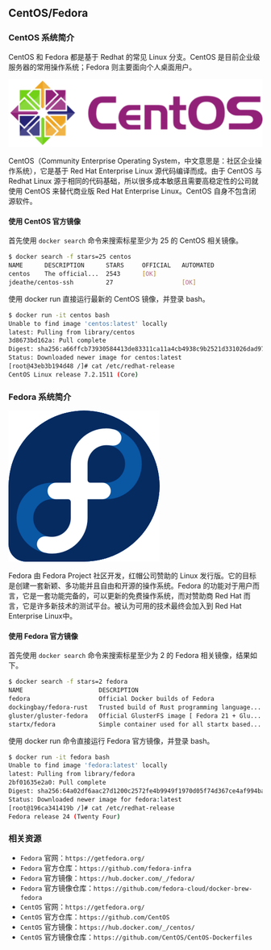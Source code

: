 ## CentOS/Fedora

### CentOS 系统简介

CentOS 和 Fedora 都是基于 Redhat 的常见 Linux 分支。CentOS 是目前企业级服务器的常用操作系统；Fedora 则主要面向个人桌面用户。

![CentOS 操作系统](_images/centos-logo.png)

CentOS（Community Enterprise Operating System，中文意思是：社区企业操作系统），它是基于 Red Hat Enterprise Linux 源代码编译而成。由于 CentOS 与 Redhat Linux 源于相同的代码基础，所以很多成本敏感且需要高稳定性的公司就使用 CentOS 来替代商业版 Red Hat Enterprise Linux。CentOS 自身不包含闭源软件。

#### 使用 CentOS 官方镜像

首先使用 `docker search` 命令来搜索标星至少为 25 的 CentOS 相关镜像。

```bash
$ docker search -f stars=25 centos
NAME      DESCRIPTION      STARS     OFFICIAL   AUTOMATED
centos    The official...  2543      [OK]
jdeathe/centos-ssh         27                   [OK]
```

使用 docker run 直接运行最新的 CentOS 镜像，并登录 bash。

```bash
$ docker run -it centos bash
Unable to find image 'centos:latest' locally
latest: Pulling from library/centos
3d8673bd162a: Pull complete
Digest: sha256:a66ffcb73930584413de83311ca11a4cb4938c9b2521d331026dad970c19adf4
Status: Downloaded newer image for centos:latest
[root@43eb3b194d48 /]# cat /etc/redhat-release
CentOS Linux release 7.2.1511 (Core)
```

### Fedora 系统简介

![Fedora 操作系统](_images/fedora-logo.png)

Fedora 由 Fedora Project 社区开发，红帽公司赞助的 Linux 发行版。它的目标是创建一套新颖、多功能并且自由和开源的操作系统。Fedora 的功能对于用户而言，它是一套功能完备的，可以更新的免费操作系统，而对赞助商 Red Hat 而言，它是许多新技术的测试平台。被认为可用的技术最终会加入到 Red Hat Enterprise Linux中。

#### 使用 Fedora 官方镜像

首先使用 `docker search` 命令来搜索标星至少为 2 的 Fedora 相关镜像，结果如下。

```bash
$ docker search -f stars=2 fedora
NAME                     DESCRIPTION                                     STARS     OFFICIAL   AUTOMATED
fedora                   Official Docker builds of Fedora                433       [OK]
dockingbay/fedora-rust   Trusted build of Rust programming language...   3                    [OK]
gluster/gluster-fedora   Official GlusterFS image [ Fedora 21 + Glu...   3                    [OK]
startx/fedora            Simple container used for all startx based...   2                    [OK]
```

使用 docker run 命令直接运行 Fedora 官方镜像，并登录 bash。

```bash
$ docker run -it fedora bash
Unable to find image 'fedora:latest' locally
latest: Pulling from library/fedora
2bf01635e2a0: Pull complete
Digest: sha256:64a02df6aac27d1200c2572fe4b9949f1970d05f74d367ce4af994ba5dc3669e
Status: Downloaded newer image for fedora:latest
[root@196ca341419b /]# cat /etc/redhat-release
Fedora release 24 (Twenty Four)
```

### 相关资源

* `Fedora` 官网：`https://getfedora.org/`
* `Fedora` 官方仓库：`https://github.com/fedora-infra`
* `Fedora` 官方镜像：`https://hub.docker.com/_/fedora/`
* `Fedora` 官方镜像仓库：`https://github.com/fedora-cloud/docker-brew-fedora`
* `CentOS` 官网：`https://getfedora.org/`
* `CentOS` 官方仓库：`https://github.com/CentOS`
* `CentOS` 官方镜像：`https://hub.docker.com/_/centos/`
* `CentOS` 官方镜像仓库：`https://github.com/CentOS/CentOS-Dockerfiles`
